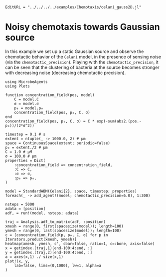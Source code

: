```@meta
EditURL = "../../../../examples/Chemotaxis/celani_gauss2D.jl"
```

# Noisy chemotaxis towards Gaussian source

In this example we set up a static Gaussian source and observe the chemotactic behavior
of the `Celani` model, in the presence of sensing noise (via the `chemotactic_precision`).
Playing with the `chemotactic_precision`, it can be seen that the clustering of bacteria
at the source becomes stronger with decreasing noise (decreasing chemotactic precision).

````@example celani_gauss2D
using MicrobeAgents
using Plots

function concentration_field(pos, model)
    C = model.C
    σ = model.σ
    p₀ = model.p₀
    concentration_field(pos, p₀, C, σ)
end
concentration_field(pos, p₀, C, σ) = C * exp(-sum(abs2.(pos.-p₀))/(2*σ^2))

timestep = 0.1 # s
extent = ntuple(_ -> 1000.0, 2) # μm
space = ContinuousSpace(extent; periodic=false)
p₀ = extent./2 # μm
C = 1.0 # μM
σ = 100.0 # μm
properties = Dict(
    :concentration_field => concentration_field,
    :C => C,
    :σ => σ,
    :p₀ => p₀,
)

model = StandardABM(Celani{2}, space, timestep; properties)
foreach(_ -> add_agent!(model; chemotactic_precision=6.0), 1:300)

nsteps = 5000
adata = [position]
adf, = run!(model, nsteps; adata)

traj = Analysis.adf_to_matrix(adf, :position)
xmesh = range(0, first(spacesize(model)); length=100)
ymesh = range(0, last(spacesize(model)); length=100)
c = [concentration_field(p, p₀, C, σ) for p in Iterators.product(xmesh, ymesh)]
heatmap(xmesh, ymesh, c', cbar=false, ratio=1, c=:bone, axis=false)
x = getindex.(traj,1)[end-100:4:end, :]
y = getindex.(traj,2)[end-100:4:end, :]
a = axes(x,1) ./ size(x,1)
plot!(x, y,
    lab=false, lims=(0,1000), lw=1, alpha=a
)
````

